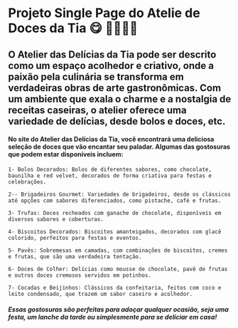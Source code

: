 # Projeto Single Page do Atelie de Doces da Tia 😋 🍩🎂🧁🍩

## O Atelier das Delícias da Tia pode ser descrito como um espaço acolhedor e criativo, onde a paixão pela culinária se transforma em verdadeiras obras de arte gastronômicas. Com um ambiente que exala o charme e a nostalgia de receitas caseiras, o atelier oferece uma variedade de delícias, desde bolos e doces, etc.

#### No site do Atelier das Delícias da Tia, você encontrará uma deliciosa seleção de doces que vão encantar seu paladar. Algumas das gostosuras que podem estar disponíveis incluem:

    1- Bolos Decorados: Bolos de diferentes sabores, como chocolate, baunilha e red velvet, decorados de forma criativa para festas e celebrações.

    2-- Brigadeiros Gourmet: Variedades de brigadeiros, desde os clássicos até opções com sabores diferenciados, como pistache, café e frutas.

    3- Trufas: Doces recheados com ganache de chocolate, disponíveis em diversos sabores e coberturas.

    4- Biscoitos Decorados: Biscoitos amanteigados, decorados com glacê colorido, perfeitos para festas e eventos.

    5- Pavês: Sobremesas em camadas, com combinações de biscoitos, cremes e frutas, que são uma verdadeira tentação.

    6- Doces de Colher: Delícias como mousse de chocolate, pavê de frutas e outros doces cremosos servidos em potinhos.

    7- Cocadas e Beijinhos: Clássicos da confeitaria, feitos com coco e leite condensado, que trazem um sabor caseiro e acolhedor.

##### Essas gostosuras são perfeitas para adoçar qualquer ocasião, seja uma festa, um lanche da tarde ou simplesmente para se deliciar em casa!
